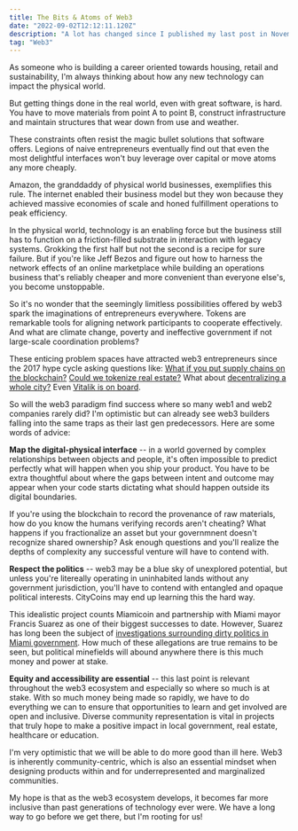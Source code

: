 ```yaml
---
title: The Bits & Atoms of Web3
date: "2022-09-02T12:12:11.120Z"
description: "A lot has changed since I published my last post in November, 2020. Some reflections on the last year and where I want to focus my time and effort from now on."
tag: "Web3"
---
```


As someone who is building a career oriented towards housing, retail and sustainability, I'm always thinking about how any new technology can impact the physical world. 

But getting things done in the real world, even with great software, is hard. You have to move materials from point A to point B, construct infrastructure and maintain structures that wear down from use and weather.  

These constraints often resist the magic bullet solutions that software offers. Legions of naive entrepreneurs eventually find out that even the most delightful interfaces won't buy leverage over capital or move atoms any more cheaply.  

Amazon, the granddaddy of physical world businesses, exemplifies this rule. The internet enabled their business model but they won because they achieved massive economies of scale and honed fulfillment operations to peak efficiency. 

In the physical world, technology is an enabling force but the business still has to function on a friction-filled substrate in interaction with legacy systems. Grokking the first half but not the second is a recipe for sure failure. But if you're like Jeff Bezos and figure out how to harness the network effects of an online marketplace while building an operations business that's reliably cheaper and more convenient than everyone else's, you become unstoppable.

So it's no wonder that the seemingly limitless possibilities offered by web3 spark the imaginations of entrepreneurs everywhere. Tokens are remarkable tools for aligning network participants to cooperate effectively. And what are climate change, poverty and ineffective government if not large-scale coordination problems?

These enticing problem spaces have attracted web3 entrepreneurs since the 2017 hype cycle asking questions like: <a href="https://www2.deloitte.com/us/en/pages/operations/articles/blockchain-supply-chain-innovation.html">What if you put supply chains on the blockchain?</a> <a href="https://invao.org/property-tokenization-the-future-of-real-estate-investing/">Could we tokenize real estate?</a> What about <a href="https://www.citydao.io/">decentralizing a whole city?</a> Even <a href="https://vitalik.ca/general/2021/10/31/cities.html">Vitalik is on board</a>.

So will the web3 paradigm find success where so many web1 and web2 companies rarely did? I'm optimistic but can already see web3 builders falling into the same traps as their last gen predecessors. Here are some words of advice:

**Map the digital-physical interface** -- in a world governed by complex relationships between objects and people, it's often impossible to predict perfectly what will happen when you ship your product. You have to be extra thoughtful about where the gaps between intent and outcome may appear when your code starts dictating what should happen outside its digital boundaries. 

If you're using the blockchain to record the provenance of raw materials, how do you know the humans verifying records aren't cheating? What happens if you fractionalize an asset but your governmnent doesn't recognize shared ownership? Ask enough questions and you'll realize the depths of complexity any successful venture will have to contend with. 

**Respect the politics** -- web3 may be a blue sky of unexplored potential, but unless you're litereally operating in uninhabited lands without any government jurisdiction, you'll have to contend with entangled and opaque political interests. CityCoins may end up learning this the hard way. 
	
This idealistic project counts Miamicoin and partnership with Miami mayor Francis Suarez as one of their biggest successes to date. However, Suarez has long been the subject of <a href="https://www.biscaynetimes.com/news/peeling-away-the-layers-of-power-at-city-hall/">investigations surrounding dirty politics in Miami government</a>. How much of these allegations are true remains to be seen, but political minefields will abound anywhere there is this much money  and power at stake.

**Equity and accessibility are essential** -- this last point is relevant throughout the web3 ecosystem and especially so where so much is at stake. With so much money being made so rapidly, we have to do everything we can to ensure that opportunities to learn and get involved are open and inclusive. Diverse community representation is vital in projects that truly hope to make a positive impact in local government, real estate, healthcare or education.   

I'm very optimistic that we will be able to do more good than ill here. Web3 is inherently community-centric, which is also an essential mindset when designing products within and for underrepresented and marginalized communities. 
	
My hope is that as the web3 ecosystem develops, it becomes far more inclusive than past generations of technology ever were. We have a long way to go before we get there, but I'm rooting for us!